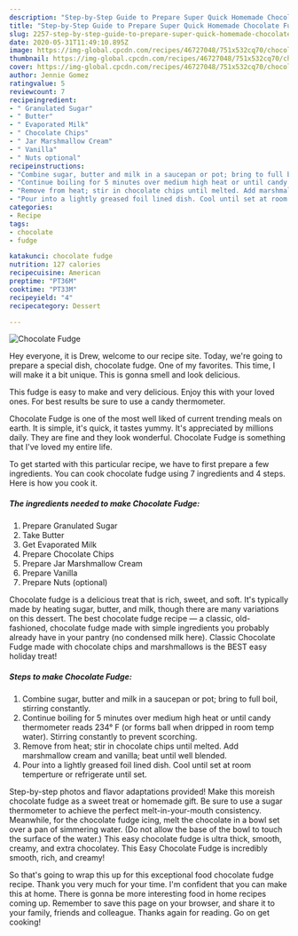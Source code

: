 ```yaml
---
description: "Step-by-Step Guide to Prepare Super Quick Homemade Chocolate Fudge"
title: "Step-by-Step Guide to Prepare Super Quick Homemade Chocolate Fudge"
slug: 2257-step-by-step-guide-to-prepare-super-quick-homemade-chocolate-fudge
date: 2020-05-31T11:49:10.895Z
image: https://img-global.cpcdn.com/recipes/46727048/751x532cq70/chocolate-fudge-recipe-main-photo.jpg
thumbnail: https://img-global.cpcdn.com/recipes/46727048/751x532cq70/chocolate-fudge-recipe-main-photo.jpg
cover: https://img-global.cpcdn.com/recipes/46727048/751x532cq70/chocolate-fudge-recipe-main-photo.jpg
author: Jennie Gomez
ratingvalue: 5
reviewcount: 7
recipeingredient:
- " Granulated Sugar"
- " Butter"
- " Evaporated Milk"
- " Chocolate Chips"
- " Jar Marshmallow Cream"
- " Vanilla"
- " Nuts optional"
recipeinstructions:
- "Combine sugar, butter and milk in a saucepan or pot; bring to full boil, stirring constantly."
- "Continue boiling for 5 minutes over medium high heat or until candy thermometer reads 234° F (or forms ball when dripped in room temp water). Stirring constantly to prevent scorching."
- "Remove from heat; stir in chocolate chips until melted. Add marshmallow cream and vanilla; beat until well blended."
- "Pour into a lightly greased foil lined dish. Cool until set at room temperture or refrigerate until set."
categories:
- Recipe
tags:
- chocolate
- fudge

katakunci: chocolate fudge 
nutrition: 127 calories
recipecuisine: American
preptime: "PT36M"
cooktime: "PT33M"
recipeyield: "4"
recipecategory: Dessert

---
```



![Chocolate Fudge](https://img-global.cpcdn.com/recipes/46727048/751x532cq70/chocolate-fudge-recipe-main-photo.jpg)

Hey everyone, it is Drew, welcome to our recipe site. Today, we're going to prepare a special dish, chocolate fudge. One of my favorites. This time, I will make it a bit unique. This is gonna smell and look delicious.

This fudge is easy to make and very delicious. Enjoy this with your loved ones. For best results be sure to use a candy thermometer.

Chocolate Fudge is one of the most well liked of current trending meals on earth. It is simple, it's quick, it tastes yummy. It's appreciated by millions daily. They are fine and they look wonderful. Chocolate Fudge is something that I've loved my entire life.


To get started with this particular recipe, we have to first prepare a few ingredients. You can cook chocolate fudge using 7 ingredients and 4 steps. Here is how you cook it.

<!--inarticleads1-->

##### The ingredients needed to make Chocolate Fudge:

1. Prepare  Granulated Sugar
1. Take  Butter
1. Get  Evaporated Milk
1. Prepare  Chocolate Chips
1. Prepare  Jar Marshmallow Cream
1. Prepare  Vanilla
1. Prepare  Nuts (optional)


Chocolate fudge is a delicious treat that is rich, sweet, and soft. It&#39;s typically made by heating sugar, butter, and milk, though there are many variations on this dessert. The best chocolate fudge recipe — a classic, old-fashioned, chocolate fudge made with simple ingredients you probably already have in your pantry (no condensed milk here). Classic Chocolate Fudge made with chocolate chips and marshmallows is the BEST easy holiday treat! 

<!--inarticleads2-->

##### Steps to make Chocolate Fudge:

1. Combine sugar, butter and milk in a saucepan or pot; bring to full boil, stirring constantly.
1. Continue boiling for 5 minutes over medium high heat or until candy thermometer reads 234° F (or forms ball when dripped in room temp water). Stirring constantly to prevent scorching.
1. Remove from heat; stir in chocolate chips until melted. Add marshmallow cream and vanilla; beat until well blended.
1. Pour into a lightly greased foil lined dish. Cool until set at room temperture or refrigerate until set.


Step-by-step photos and flavor adaptations provided! Make this moreish chocolate fudge as a sweet treat or homemade gift. Be sure to use a sugar thermometer to achieve the perfect melt-in-your-mouth consistency. Meanwhile, for the chocolate fudge icing, melt the chocolate in a bowl set over a pan of simmering water. (Do not allow the base of the bowl to touch the surface of the water.) This easy chocolate fudge is ultra thick, smooth, creamy, and extra chocolatey. This Easy Chocolate Fudge is incredibly smooth, rich, and creamy! 

So that's going to wrap this up for this exceptional food chocolate fudge recipe. Thank you very much for your time. I'm confident that you can make this at home. There is gonna be more interesting food in home recipes coming up. Remember to save this page on your browser, and share it to your family, friends and colleague. Thanks again for reading. Go on get cooking!
